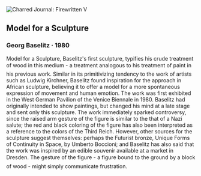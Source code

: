 <div class="artwork-of-the-day">
  <div class="container">
    <div class="img-wrapper">
      <img
        src="https://uploads3.wikiart.org/images/georg-baselitz/model-for-a-sculpture-1980.jpg!Large.jpg"
        alt="Charred Journal: Firewritten V" />
    </div>
    <div class="artwork-detail">
      <div class="artwork-origin"> 
        <h2 class="artwork-name">Model for a Sculpture</h2>
        <h3 class="artist">
          Georg Baselitz
                    ·  1980
        </h3>
      </div>
      <p class="description">
        <span class="artwork-description-text ng-binding" ng-bind-html="viewModel.ArtworkOfTheDay.Description | unsafe">Model for a Sculpture, Baselitz's first sculpture, typifies his crude treatment of wood in this medium - a treatment analogous to his treatment of paint in his previous work. Similar in its primitivizing tendency to the work of artists such as Ludwig Kirchner, Baselitz found inspiration for the approach in African sculpture, believing it to offer a model for a more spontaneous expression of movement and human emotion. The work was first exhibited in the West German Pavilion of the Venice Biennale in 1980. Baselitz had originally intended to show paintings, but changed his mind at a late stage and sent only this sculpture. The work immediately sparked controversy, since the raised arm gesture of the figure is similar to the that of a Nazi salute; the red and black coloring of the figure has also been interpreted as a reference to the colors of the Third Reich. However, other sources for the sculpture suggest themselves: perhaps the Futurist bronze, Unique Forms of Continuity in Space, by Umberto Boccioni; and Baselitz has also said that the work was inspired by an edible souvenir available at a market in Dresden. The gesture of the figure - a figure bound to the ground by a block of wood - might simply communicate frustration.</span>
                        <div class="text-shadow-container" ng-show="showShadow" style=""></div>
      </p>
    </div>
  </div>

</div>
